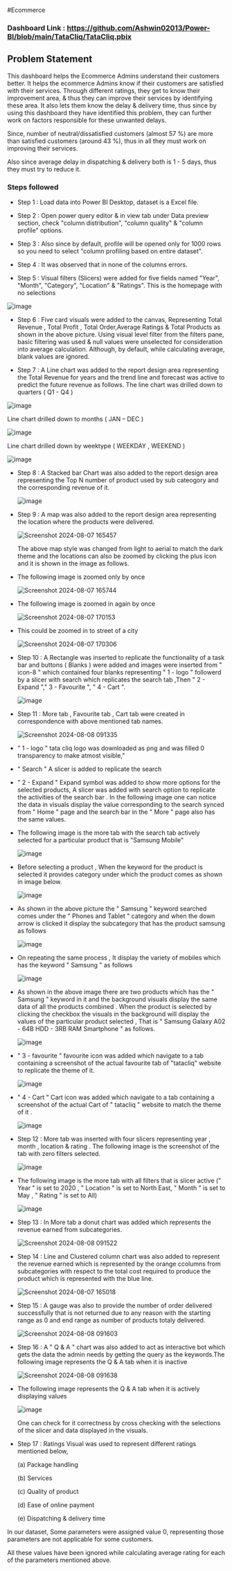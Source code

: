 #Ecommerce

### Dashboard Link : https://github.com/Ashwin02013/Power-BI/blob/main/TataCliq/TataCliq.pbix

## Problem Statement

This dashboard helps the Ecommerce Admins understand their customers better. It helps the ecommerce Admins know if their customers are satisfied with their services. Through different ratings, they get to know their improvement area, & thus they can improve their services by identifying these area. It also lets them know the delay & delivery time, thus since by using this dashboard they have identified this problem, they can further work on factors responsible for these unwanted delays.

Since, number of neutral/dissatisfied customers (almost 57 %) are more than satisfied customers (around 43 %), thus in all they must work on improving their services. 

Also since average delay in dispatching & delivery both is 1 - 5 days, thus they must try to reduce it.


### Steps followed 

- Step 1 : Load data into Power BI Desktop, dataset is a Excel file.

- Step 2 : Open power query editor & in view tab under Data preview section, check "column distribution", "column quality" & "column profile" options.

- Step 3 : Also since by default, profile will be opened only for 1000 rows so you need to select "column profiling based on entire dataset".

- Step 4 : It was observed that in none of the columns errors.

- Step 5 : Visual filters (Slicers) were added for five fields named "Year", "Month", "Category", "Location" & "Ratings".
This is the homepage with no selections

![image](https://github.com/user-attachments/assets/7bd9e87f-074a-495b-880a-4665e3519875)

- Step 6 : Five card visuals were added to the canvas, Representing Total Revenue , Total Profit , Total Order,Average Ratings & Total Products as shown in the above picture.
           Using visual level filter from the filters pane, basic filtering was used & null values were unselected for consideration into average calculation.
           Although, by default, while calculating average, blank values are ignored.

- Step 7 : A Line chart was added to the report design area representing the Total Revenue for years and the trend line and forecast was active to predict the future revenue as follows.
The line chart was drilled down to quarters ( Q1 - Q4 )

![image](https://github.com/user-attachments/assets/1c03a00d-08da-4c91-ae6b-53fac14d05e2)

Line chart drilled down to months ( JAN – DEC )

![image](https://github.com/user-attachments/assets/aced182d-6938-4c70-ad92-d73c23935f3f)

Line chart drilled down by weektype ( WEEKDAY , WEEKEND )

![image](https://github.com/user-attachments/assets/43bce807-b12c-45b7-9bf1-561fce88a7d1)

- Step 8 : A Stacked bar Chart was also added to the report design area representing the Top N number of product used by sub cateogory and the corresponding revenue of it.

  ![image](https://github.com/user-attachments/assets/d4a0566b-bed7-4156-9cb8-d90a2e90866d)

- Step 9 : A map was also added to the report design area representing the location where the products were delivered.  

   ![Screenshot 2024-08-07 165457](https://github.com/user-attachments/assets/7c45209d-89f4-43e7-ab3a-100e0762c048)

   The above map style was changed from light to aerial to match the dark theme and the locations can also be zoomed by clicking the plus icon and it is shown in the image as follows.

- The following image is zoomed only by once
 
  ![Screenshot 2024-08-07 165744](https://github.com/user-attachments/assets/918127cb-a562-44d4-a052-b1579845d7f3)
   
- The following image is zoomed in again by once

  ![Screenshot 2024-08-07 170153](https://github.com/user-attachments/assets/96a7d828-a781-40c1-9491-47317bb72171)

- This could be zoomed in to street of a city 

   ![Screenshot 2024-08-07 170306](https://github.com/user-attachments/assets/126c5b46-3f50-432f-b016-c0ee93b0ff6a)

- Step 10 : A Rectangle was inserted to replicate the functionality of a task bar and buttons ( Blanks ) were added and images were inserted from " icon-8 " which contained four blanks representing " 1 - logo " followerd by a slicer with search which replicates the search tab ,Then " 2 - Expand "," 3 - Favourite ", " 4 - Cart ".

  ![image](https://github.com/user-attachments/assets/f8aaa204-6d15-4e16-b3a5-74aa0994bc5f)

- Step 11 : More tab , Favourite tab , Cart tab were created in correspondence with above mentioned tab names.

  ![Screenshot 2024-08-08 091335](https://github.com/user-attachments/assets/6943f9c2-35b9-4719-a033-25713aa5c035)

-  " 1 - logo " tata cliq logo was downloaded as png and was filled 0 transparency to make atmost visible,"
-  " Search " A slicer is added to replicate the search 
-  " 2 - Expand " Expand symbol was added to show more options for the selected products, A slicer was added with search option to replicate the activities of the search bar . In the following image one can notice the data in visuals display the value corresponding to the search synced from " Home " page and the search bar in the " More " page also has the same values.
- The following image is the more tab with the search tab actively selected for a particular product that is "Samsung Mobile"

    ![image](https://github.com/user-attachments/assets/7a30acd9-2dc6-478f-ad0f-4fcabbb23474)

- Before selecting a product , When the keyword for the product is selected it provides category under which the product comes as shown in image below.

    ![image](https://github.com/user-attachments/assets/455888a1-ae3c-43dc-8247-81be3723e1b6)

- As shown in the above picture the " Samsung " keyword searched comes under the  " Phones and Tablet " category and when the down arrow is clicked it display the subcategory that has the product samsung as follows

   ![image](https://github.com/user-attachments/assets/91ed3e59-a3b0-46fc-b6ec-ce76d1a3e7f0)

- On repeating the same process , It display the variety of mobiles which has the keyword " Samsung " as follows

  ![image](https://github.com/user-attachments/assets/723becf8-b89d-4d78-b494-3e1f5c60dd81)

- As shown in the above image there are two products which has the " Samsung " keyword in it and the background visuals display the same data of all the products combined . When the product is selected by clicking the checkbox the visuals in the background will display the values of the particular product selected , That is " Samsung Galaxy A02 - 64B HDD - 3RB RAM Smartphone " as follows.

  ![image](https://github.com/user-attachments/assets/bdac35f8-047c-4510-889f-c30b36263f5f)

- " 3 - favourite " favourite icon  was added which navigate to a tab containing a screenshot of the actual favourite tab of "tatacliq" website to replicate the theme of it.

    ![image](https://github.com/user-attachments/assets/531d035c-f064-41ad-9272-33b115cfbec6)

- " 4 - Cart " Cart icon  was added which navigate to a tab containing a screenshot of the actual Cart of " tatacliq " website to match the theme of it .

    ![image](https://github.com/user-attachments/assets/d2dcf568-929a-49a1-a24f-dfd08dc5adbb)

- Step 12 : More tab was inserted with four slicers representing year , month , location & rating . The following image is the screenshot of the tab with zero filters selected.

    ![image](https://github.com/user-attachments/assets/164fb61b-61bc-4129-a5b0-84e1f3f65b58)

- The following image is the more tab with all filters that is slicer active (" Year " is set to 2020 , " Location " is set to North East, " Month " is set to May , " Rating " is set to All)

  ![image](https://github.com/user-attachments/assets/a763100e-8f6f-452c-a0fd-49688ad5bc13)

- Step 13 : In More tab a donut chart was added which represents the revenue earned from subcategories.

  ![Screenshot 2024-08-08 091522](https://github.com/user-attachments/assets/058a7b71-f0ff-4bb9-9c56-6caef9e14e7b)

- Step 14 : Line and Clustered column chart was also added to represent the revenue earned which is represented by the orange ccolumns from subcategories with respect to the total cost required to produce the product which is represented with the blue line.

  ![Screenshot 2024-08-07 165018](https://github.com/user-attachments/assets/4f3631f0-2838-4daa-8222-649bd0e229c2)

- Step 15 : A gauge was also to provide the number of order delivered successfully that is not returned due to any reason with the starting range as 0 and end range as number of products totaly delivered.

  ![Screenshot 2024-08-08 091603](https://github.com/user-attachments/assets/1acfd473-9a2c-46f5-8495-243de727ce51)

- Step 16 : A " Q & A " chart was also added to act as interactive bot which gets the data the admin needs by getting the query as the keywords.The following image represents the Q & A tab when it is inactive 

  ![Screenshot 2024-08-08 091638](https://github.com/user-attachments/assets/262e3643-1478-4610-8f6b-be42f142c7c5)

- The following image represents the Q & A tab when it is actively displaying values
  
  ![image](https://github.com/user-attachments/assets/96d4b99a-c1d1-49ff-8408-c38252a75878)

  One can check for it correctness by cross checking with the selections of the slicer and data displayed in the visuals.

- Step 17 : Ratings Visual was used to represent different ratings mentioned below,

  (a) Package handling

  (b) Services
  
  (c) Quality of product
  
  (d) Ease of online payment
  
  (e) Dispatching & delivery time 
  
In our dataset, Some parameters were assigned value 0, representing those parameters are not applicable for some customers.

All these values have been ignored while calculating average rating for each of the parameters mentioned above.

